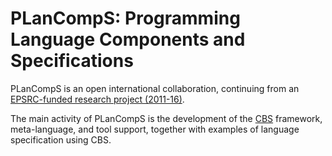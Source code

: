 PLanCompS: Programming Language Components and Specifications
=============================================================

PLanCompS is an open international collaboration, continuing from an
[EPSRC-funded research project (2011-16)](http://plancomps.org).

The main activity of PLanCompS is the development of the [CBS] framework,
meta-language, and tool support, together with examples of language specification using CBS.

[CBS]: CBS-beta/index.md
